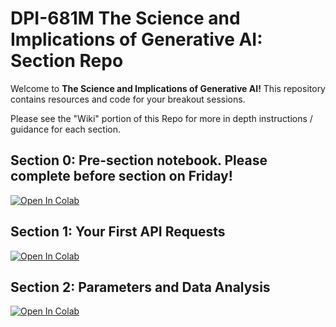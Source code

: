 # DPI-681M The Science and Implications of Generative AI: Section Repo

Welcome to **The Science and Implications of Generative AI!** This repository contains resources and code for your breakout sessions.

Please see the "Wiki" portion of this Repo for more in depth instructions / guidance for each section.

## Section 0: Pre-section notebook. Please complete before section on Friday!
[![Open In Colab](https://colab.research.google.com/assets/colab-badge.svg)](https://colab.research.google.com/github/calisley/dpi-681/blob/main/pre-section/Section%200.ipynb)

## Section 1: Your First API Requests

[![Open In Colab](https://colab.research.google.com/assets/colab-badge.svg)](https://colab.research.google.com/github/calisley/dpi-681/blob/main/section-1/Section%201.ipynb)

## Section 2: Parameters and Data Analysis

[![Open In Colab](https://colab.research.google.com/assets/colab-badge.svg)](https://colab.research.google.com/github/calisley/dpi-681/blob/main/section-2/Section%202.ipynb)

